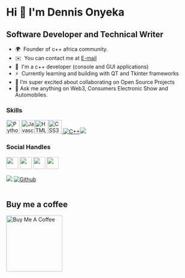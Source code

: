 

Hi 👋 I'm Dennis Onyeka
==========================

Software Developer and Technical Writer
---
<p>
  
* 🌍  Founder of c++ africa community.
* ✉️  You can contact me at [E-mail](mailto:dchidindu5@gmail.com)
* 🧠  I'm a c++ developer (console and GUI applications)
* ⚡   Currently learning and building with QT and Tkinter frameworks
* 👯 I’m super excited about collaborating on Open Source Projects
* 💬 Ask me anything on Web3, Consumers Electronic Show and Automobiles.
    

### Skills

<p align="left">
  <a href="https://www.python.org/" target="_blank" rel="noreferrer"><img src="https://raw.githubusercontent.com/danielcranney/readme-generator/main/public/icons/skills/python-colored.svg" width="36" height="36" alt="Python" /></a>
  <a href="https://developer.mozilla.org/en-US/docs/Web/JavaScript" target="_blank" rel="noreferrer"><img src="https://cdn.jsdelivr.net/gh/devicons/devicon/icons/javascript/javascript-original.svg" width="36" height="36" alt="Javascript" /></a><a href="https://developer.mozilla.org/en-US/docs/Glossary/HTML5" target="_blank" rel="noreferrer"><img src="https://cdn.jsdelivr.net/gh/devicons/devicon/icons/html5/html5-plain.svg" width="36" height="36" alt="HTML5" /></a><a href="https://www.w3.org/TR/CSS/#css" target="_blank" rel="noreferrer"><img src="https://cdn.jsdelivr.net/gh/devicons/devicon/icons/css3/css3-plain.svg" width="36" height="36" alt="CSS3" /><a href="https://www.w3schools.com/cpp/cpp_intro.asp" target="_blank" rel="noreferrer"> <img src="https://img.shields.io/badge/C%2B%2B-00599C?style=for-the-badge&logo=c%2B%2B&logoColor=white" alt="C++" /><a href="https://www.freecodecamp.org/news/what-is-the-c-programming-language-beginner-tutorial/" target="_blank" rel="noreferrer"><img src="https://img.shields.io/badge/C-00599C?style=for-the-badge&logo=c&logoColor=white" /></a> </p>

### Social Handles

<p align="left"> <a href="https://www.twitter.com/dennis____o" target="_blank" rel="noreferrer"><img src="https://raw.githubusercontent.com/danielcranney/readme-generator/main/public/icons/socials/twitter.svg" width="32" height="32" /></a> <a href="https://www.github.com/dchidindu5" target="_blank" rel="noreferrer"><img src="https://raw.githubusercontent.com/danielcranney/readme-generator/main/public/icons/socials/github.svg" width="32" height="32" /></a> <a href="https://www.linkedin.com/in/dennisonyeka4" target="_blank" rel="noreferrer"><img src="https://raw.githubusercontent.com/danielcranney/readme-generator/main/public/icons/socials/linkedin.svg" width="32" height="32" /></a>  <a href="https://dinetech.hashnode.dev" target="_blank" rel="noreferrer"><img src="https://raw.githubusercontent.com/danielcranney/readme-generator/main/public/icons/socials/hashnode.svg" width="32" height="32" /></a> </p>
  
![](https://komarev.com/ghpvc/?username=dchidindu5&color=grey&label=PROFILE+VIEWS)
[![Github](https://img.shields.io/github/followers/dchidindu5?label=Follow&style=social)](https://github.com/dchidindu5)
</br>
<br />
  
  ## Buy me a coffee
  <a href="https://buymeacoffee.com/dencomacC" target="_blank"><img src="https://cdn.buymeacoffee.com/buttons/v2/default-red.png" alt="Buy Me A Coffee" width="150" ></a>

    
